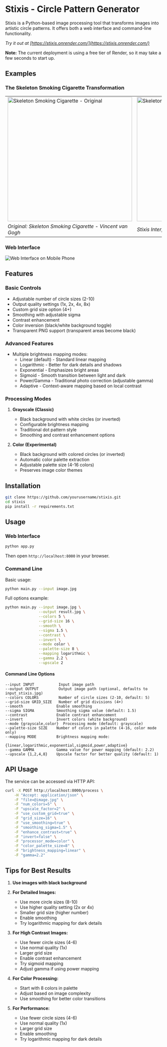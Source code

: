 # Stixis - Circle Pattern Generator

Stixis is a Python-based image processing tool that transforms images into artistic circle patterns. It offers both a web interface and command-line functionality.

_Try it out at [https://stixis.onrender.com/](https://stixis.onrender.com/)_

**Note:** The current deployment is using a free tier of Render, so it may take a few seconds to start up.

## Examples

### The Skeleton Smoking Cigarette Transformation
<div align="center">
  <table>
    <tr>
      <td><img src="docs/images/SkeletonSmokingVanGogh.JPG" alt="Skeleton Smoking Cigarette - Original" width="400"/></td>
      <td><img src="docs/images/SkeletonSmoking.jpg" alt="Skeleton Smoking Cigarette - Stixis" width="400"/></td>
    </tr>
    <tr>
      <td><i>Original: Skeleton Smoking Cigarette - Vincent van Gogh</i></td>
      <td><i>Stixis Interpretation</i></td>
    </tr>
  </table>
</div>

### Web Interface

![Web Interface on Mobile Phone](docs/images/WebOnMobile.JPG)

## Features

### Basic Controls
- Adjustable number of circle sizes (2-10)
- Output quality settings (1x, 2x, 4x, 8x)
- Custom grid size option (4+)
- Smoothing with adjustable sigma
- Contrast enhancement
- Color inversion (black/white background toggle)
- Transparent PNG support (transparent areas become black)

### Advanced Features
- Multiple brightness mapping modes:
  - Linear (default) - Standard linear mapping
  - Logarithmic - Better for dark details and shadows
  - Exponential - Emphasizes bright areas
  - Sigmoid - Smooth transition between light and dark
  - Power/Gamma - Traditional photo correction (adjustable gamma)
  - Adaptive - Context-aware mapping based on local contrast

### Processing Modes
1. **Grayscale (Classic)**
   - Black background with white circles (or inverted)
   - Configurable brightness mapping
   - Traditional dot pattern style
   - Smoothing and contrast enhancement options

2. **Color (Experimental)**
   - Black background with colored circles (or inverted)
   - Automatic color palette extraction
   - Adjustable palette size (4-16 colors)
   - Preserves image color themes

## Installation

```bash
git clone https://github.com/yourusername/stixis.git
cd stixis
pip install -r requirements.txt
```

## Usage

### Web Interface
```bash
python app.py
```
Then open `http://localhost:8000` in your browser.

### Command Line
Basic usage:
```bash
python main.py --input image.jpg
```

Full options example:
```bash
python main.py --input image.jpg \
               --output result.jpg \
               --colors 5 \
               --grid-size 16 \
               --smooth \
               --sigma 1.5 \
               --contrast \
               --invert \
               --mode color \
               --palette-size 8 \
               --mapping logarithmic \
               --gamma 2.2 \
               --upscale 2
```

#### Command Line Options
```
--input INPUT           Input image path
--output OUTPUT         Output image path (optional, defaults to input_stixis.jpg)
--colors COLORS         Number of circle sizes (2-10, default: 5)
--grid-size GRID_SIZE   Number of grid divisions (4+)
--smooth               Enable smoothing
--sigma SIGMA          Smoothing sigma value (default: 1.5)
--contrast             Enable contrast enhancement
--invert               Invert colors (white background)
--mode {grayscale,color}  Processing mode (default: grayscale)
--palette-size SIZE    Number of colors in palette (4-16, color mode only)
--mapping MODE         Brightness mapping mode:
                      {linear,logarithmic,exponential,sigmoid,power,adaptive}
--gamma GAMMA          Gamma value for power mapping (default: 2.2)
--upscale {1,2,4,8}    Upscale factor for better quality (default: 1)
```

## API Usage

The service can be accessed via HTTP API:

```bash
curl -X POST http://localhost:8000/process \
    -H "Accept: application/json" \
    -F "file=@image.jpg" \
    -F "num_colors=5" \
    -F "upscale_factor=2" \
    -F "use_custom_grid=true" \
    -F "grid_size=16" \
    -F "use_smoothing=true" \
    -F "smoothing_sigma=1.5" \
    -F "enhance_contrast=true" \
    -F "invert=false" \
    -F "processor_mode=color" \
    -F "color_palette_size=8" \
    -F "brightness_mapping=linear" \
    -F "gamma=2.2"
```

## Tips for Best Results

1. **Use images with black background**

2. **For Detailed Images:**
   - Use more circle sizes (8-10)
   - Use higher quality setting (2x or 4x)
   - Smaller grid size (higher number)
   - Enable smoothing
   - Try logarithmic mapping for dark details

3. **For High Contrast Images:**
   - Use fewer circle sizes (4-6)
   - Use normal quality (1x)
   - Larger grid size
   - Enable contrast enhancement
   - Try sigmoid mapping
   - Adjust gamma if using power mapping

4. **For Color Processing:**
   - Start with 8 colors in palette
   - Adjust based on image complexity
   - Use smoothing for better color transitions

2. **For Performance:**
   - Use fewer circle sizes (4-6)
   - Use normal quality (1x)
   - Larger grid size
   - Enable smoothing
   - Try logarithmic mapping for dark details
